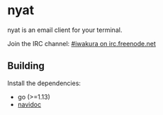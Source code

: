 # nyat

nyat is an email client for your terminal.

Join the IRC channel: [#iwakura on irc.freenode.net](http://webchat.freenode.net/?channels=iwakura&uio=d4)

## Building

Install the dependencies:

- go (>=1.13)
- [navidoc](https://gitea.com/iwakuramarie/navidoc)

